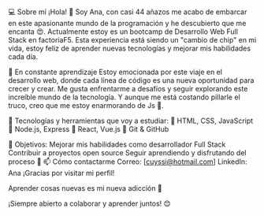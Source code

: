 💻 Sobre mí
¡Hola! 👋 Soy Ana, con casi 44 añazos me acabo de embarcar en este apasionante mundo de la programación y he descubierto que me encanta 😍. Actualmente estoy es un bootcamp de Desarrollo Web Full Stack en factoriaF5. Esta experiencia está siendo un "cambio de chip" en mi vida, estoy feliz de aprender nuevas tecnologías y mejorar mis habilidades cada día.

🚀 En constante aprendizaje
Estoy emocionada por este viaje en el desarrollo web, donde cada línea de código es una nueva oportunidad para crecer y crear. Me gusta enfrentarme a desafíos y seguir explorando este increíble mundo de la tecnología. Y aunque me está costando pillarle el truco, creo que me estoy enarmorando de Js 🥰.

🔧 Tecnologías y herramientas que voy a estudiar:
📌 HTML, CSS, JavaScript
📌 Node.js, Express
📌 React, Vue.js
📌 Git & GitHub

🌱 Objetivos:
Mejorar mis habilidades como desarrollador Full Stack
Contribuir a proyectos open source
Seguir aprendiendo y disfrutando del proceso 🚀
📫 Cómo contactarme
Correo: [cuyssi@hotmail.com]
LinkedIn: Ana
¡Gracias por visitar mi perfil!

Aprender cosas nuevas es mi nueva adicción 🤩

¡Siempre abierto a colaborar y aprender juntos! 😊
